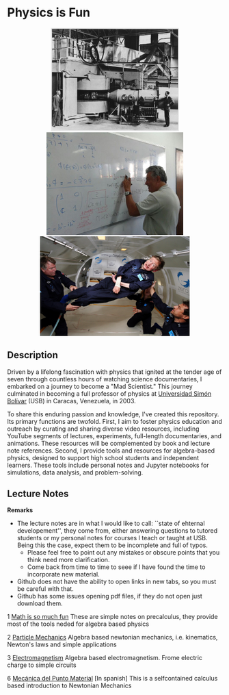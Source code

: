 <p align="center">
  <H1> Physics is Fun </H1>
</p>

<p align="center">
  <img src="pics/Berkeley_60-inch_cyclotron.jpg" width="300" title="hover text">
  <img src="pics/Jesus-Esteban_MIC119.jpg" width="320" title="hover text">
  <img src="pics/Hawking_in_Zero_Gravity_NASA.jpg" width="350" title="hover text">
</p>




## Description

Driven by a lifelong fascination with physics that ignited at the tender age of seven through countless hours of watching science documentaries, I embarked on a journey to become a "Mad Scientist." This journey culminated in becoming a full professor of physics at [Universidad Simón Bolívar](http://www.usb.ve) (USB) in Caracas, Venezuela, in 2003.

To share this enduring passion and knowledge, I've created this repository. Its primary functions are twofold. First, I aim to foster physics education and outreach by curating and sharing diverse video resources, including YouTube segments of lectures, experiments, full-length documentaries, and animations. These resources will be complemented by book and lecture note references. Second, I provide tools and resources for algebra-based physics, designed to support high school students and independent learners. These tools include personal notes and Jupyter notebooks for simulations, data analysis, and problem-solving.  





## Lecture Notes

**Remarks** 

* The lecture notes are in what I would like to call: ``state of ehternal developement'', they come from, either answering questions to tutored students or my personal notes for courses I teach or taught at USB. Being this the case, expect them to be incomplete and full of typos.
  * Please feel free to point out any mistakes or obscure points that you think need more clarification.
  * Come back from time to time to seee if I have found the time to incorporate new material.
* Github does not have the ability to open links in new  tabs, so you must be careful with that.
* Github has some issues opening pdf files, if they do not open just download them.
  

1 [Math is so much fun](docs/M_is_Fun.pdf) These are simple notes on precalculus, they provide most of the tools neded for algebra based physics

2 [Particle Mechanics](docs/Algebra_Based_Newtonian_MECHANICS.pdf) Algebra based newtonian mechanics, i.e. kinematics, Newton's laws and simple applications

3 [Electromagnetism](docs/Algebra_Based_Physics_ELECTROMAGNETISM.pdf) Algebra based electromagnetism. Frome electric charge to simple circuits

6 [Mecánica del Punto Material](docs/Mecanica_del_Punto_Material.pdf) [In spanish] This is a selfcontained calculus based introduction to Newtonian Mechanics
